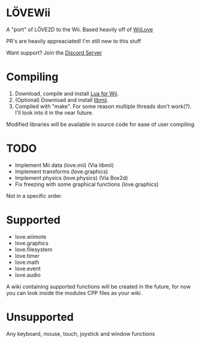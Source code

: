 # LÖVEWii

A "port" of LÖVE2D to the Wii. Based heavily off of [WiiLove](https://github.com/HTV04/WiiLove)

PR's are heavily appreaciated! I'm still new to this stuff

Want support? Join the [Discord Server](https://discord.gg/wqkQxKNNu5)

# Compiling

1. Download, compile and install [Lua for Wii](https://wiibrew.org/wiki/Lua_for_Wii).
2. (Optional) Download and install [libmii](https://wiibrew.org/wiki/Libmii).
3. Compiled with "make". For some reason multiple threads don't work(?). I'll look into it in the near future.

Modified libraries will be available in source code for ease of user compiling

# TODO
- Implement Mii data (love.mii) (Via libmii)
- Implement transforms (love.graphics)
- Implement physics (love.physics) (Via Box2d)
- Fix freezing with some graphical functions (love.graphics)

Not in a specific order.

# Supported
- love.wiimote
- love.graphics
- love.filesystem
- love.timer
- love.math
- love.event
- love.audio

A wiki containing supported functions will be created in the future, for now you can look inside the modules CPP files as your wiki.

# Unsupported
Any keyboard, mouse, touch, joystick and window functions
